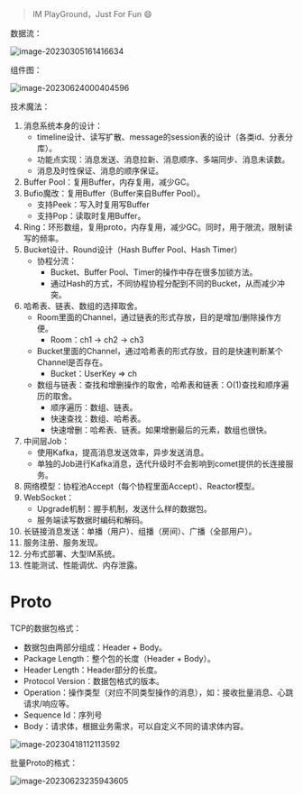 > IM PlayGround，Just For Fun 😄

数据流：

![image-20230305161416634](https://typroa-jasonzhi.oss-cn-guangzhou.aliyuncs.com/imgs/image-20230305161416634.png)

组件图：

![image-20230624000404596](https://typroa-jasonzhi.oss-cn-guangzhou.aliyuncs.com/imgs/image-20230624000404596.png)

技术魔法：

1. 消息系统本身的设计：
    - timeline设计、读写扩散、message的session表的设计（各类id、分表分库）。
    - 功能点实现：消息发送、消息拉新、消息顺序、多端同步、消息未读数。
    - 消息及时性保证、消息的顺序保证。
2. Buffer Pool：复用Buffer，内存复用，减少GC。
3. Bufio魔改：复用Buffer（Buffer来自Buffer Pool）。
    - 支持Peek：写入时复用写Buffer
    - 支持Pop：读取时复用Buffer。
4. Ring：环形数组，复用proto，内存复用，减少GC。同时，用于限流，限制读写的频率。
5. Bucket设计、Round设计（Hash Buffer Pool、Hash Timer）
    - 协程分流：
        - Bucket、Buffer Pool、Timer的操作中存在很多加锁方法。
        - 通过Hash的方式，不同协程协程分配到不同的Bucket，从而减少冲突。
6. 哈希表、链表、数组的选择取舍。
    - Room里面的Channel，通过链表的形式存放，目的是增加/删除操作方便。
        - Room：ch1 -> ch2 -> ch3
    - Bucket里面的Channel，通过哈希表的形式存放，目的是快速判断某个Channel是否存在。
        - Bucket：UserKey => ch
    - 数组与链表：查找和增删操作的取舍，哈希表和链表：O(1)查找和顺序遍历的取舍。
        - 顺序遍历：数组、链表。
        - 快速查找：数组、哈希表。
        - 快速增删：哈希表、链表。如果增删最后的元素，数组也很快。
7. 中间层Job：
    - 使用Kafka，提高消息发送效率，异步发送消息。
    - 单独的Job进行Kafka消息，迭代升级时不会影响到comet提供的长连接服务。
8. 网络模型：协程池Accept（每个协程里面Accept）、Reactor模型。
9. WebSocket：
    - Upgrade机制：握手机制，发送什么样的数据包。
    - 服务端读写数据时编码和解码。
10. 长链接消息发送：单播（用户）、组播（房间）、广播（全部用户）。
11. 服务注册、服务发现。
12. 分布式部署、大型IM系统。
13. 性能测试、性能调优、内存泄露。

# Proto

TCP的数据包格式：

- 数据包由两部分组成：Header + Body。
- Package Length：整个包的长度（Header + Body）。
- Header Length：Header部分的长度。
- Protocol Version：数据包格式的版本。
- Operation：操作类型（对应不同类型操作的消息），如：接收批量消息、心跳请求/响应等。
- Sequence Id：序列号
- Body：请求体，根据业务需求，可以自定义不同的请求体内容。

![image-20230418112113592](https://typroa-jasonzhi.oss-cn-guangzhou.aliyuncs.com/imgs/image-20230418112113592.png)

批量Proto的格式：

![image-20230623235943605](https://typroa-jasonzhi.oss-cn-guangzhou.aliyuncs.com/imgs/image-20230623235943605.png)
